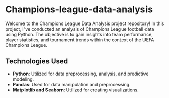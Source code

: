 # Champions-league-data-analysis
Welcome to the Champions League Data Analysis project repository! In this project, I've conducted an analysis of Champions League football data using Python. The objective is to gain insights into team performance, player statistics, and tournament trends within the context of the UEFA Champions League.
## Technologies Used

- **Python**: Utilized for data preprocessing, analysis, and predictive modeling.
- **Pandas**: Used for data manipulation and preprocessing.
- **Matplotlib and Seaborn**: Utilized for creating visualizations.
